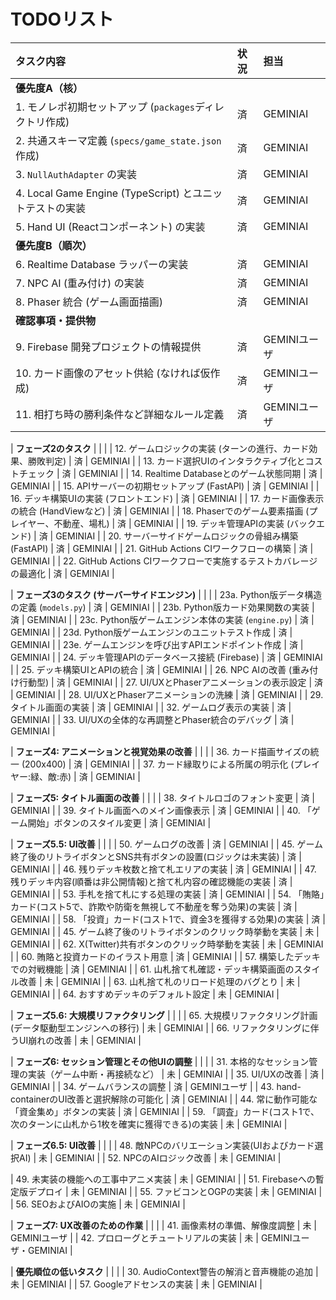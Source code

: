 # TODOリスト

| タスク内容 | 状況 | 担当 |
| :--- | :--- | :--- |
| **優先度A（核）** | | |
| 1. モノレポ初期セットアップ (`packages`ディレクトリ作成) | 済 | GEMINIAI |
| 2. 共通スキーマ定義 (`specs/game_state.json`作成) | 済 | GEMINIAI |
| 3. `NullAuthAdapter` の実装 | 済 | GEMINIAI |
| 4. Local Game Engine (TypeScript) とユニットテストの実装 | 済 | GEMINIAI |
| 5. Hand UI (Reactコンポーネント) の実装 | 済 | GEMINIAI |
| **優先度B（順次）** | | |
| 6. Realtime Database ラッパーの実装 | 済 | GEMINIAI |
| 7. NPC AI (重み付け) の実装 | 済 | GEMINIAI |
| 8. Phaser 統合 (ゲーム画面描画) | 済 | GEMINIAI |
| **確認事項・提供物** | | |
| 9. Firebase 開発プロジェクトの情報提供 | 済 | GEMINIユーザ |
| 10. カード画像のアセット供給 (なければ仮作成) | 済 | GEMINIユーザ |
| 11. 相打ち時の勝利条件など詳細なルール定義 | 済 | GEMINIユーザ |

| **フェーズ2のタスク** | | |
| 12. ゲームロジックの実装 (ターンの進行、カード効果、勝敗判定) | 済 | GEMINIAI |
| 13. カード選択UIのインタラクティブ化とコストチェック | 済 | GEMINIAI |
| 14. Realtime Databaseとのゲーム状態同期 | 済 | GEMINIAI |
| 15. APIサーバーの初期セットアップ (FastAPI) | 済 | GEMINIAI |
| 16. デッキ構築UIの実装 (フロントエンド) | 済 | GEMINIAI |
| 17. カード画像表示の統合 (HandViewなど) | 済 | GEMINIAI |
| 18. Phaserでのゲーム要素描画 (プレイヤー、不動産、場札) | 済 | GEMINIAI |
| 19. デッキ管理APIの実装 (バックエンド) | 済 | GEMINIAI |
| 20. サーバーサイドゲームロジックの骨組み構築 (FastAPI) | 済 | GEMINIAI |
| 21. GitHub Actions CIワークフローの構築 | 済 | GEMINIAI |
| 22. GitHub Actions CIワークフローで実施するテストカバレージの最適化 | 済 | GEMINIAI |

| **フェーズ3のタスク (サーバーサイドエンジン)** | | |
| 23a. Python版データ構造の定義 (`models.py`) | 済 | GEMINIAI |
| 23b. Python版カード効果関数の実装 | 済 | GEMINIAI |
| 23c. Python版ゲームエンジン本体の実装 (`engine.py`) | 済 | GEMINIAI |
| 23d. Python版ゲームエンジンのユニットテスト作成 | 済 | GEMINIAI |
| 23e. ゲームエンジンを呼び出すAPIエンドポイント作成 | 済 | GEMINIAI |
| 24. デッキ管理APIのデータベース接続 (Firebase) | 済 | GEMINIAI |
| 25. デッキ構築UIとAPIの統合 | 済 | GEMINIAI |
| 26. NPC AIの改善 (重み付け行動型) | 済 | GEMINIAI |
| 27. UI/UXとPhaserアニメーションの表示設定 | 済 | GEMINIAI |
| 28. UI/UXとPhaserアニメーションの洗練 | 済 | GEMINIAI |
| 29. タイトル画面の実装 | 済 | GEMINIAI |
| 32. ゲームログ表示の実装 | 済 | GEMINIAI |
| 33. UI/UXの全体的な再調整とPhaser統合のデバッグ | 済 | GEMINIAI |


| **フェーズ4: アニメーションと視覚効果の改善** | | |
| 36. カード描画サイズの統一 (200x400) | 済 | GEMINIAI |
| 37. カード縁取りによる所属の明示化 (プレイヤー:緑、敵:赤) | 済 | GEMINIAI |

| **フェーズ5: タイトル画面の改善** | | |
| 38. タイトルロゴのフォント変更 | 済 | GEMINIAI |
| 39. タイトル画面へのメイン画像表示 | 済 | GEMINIAI |
| 40. 「ゲーム開始」ボタンのスタイル変更 | 済 | GEMINIAI |

| **フェーズ5.5: UI改善** | | |
| 50. ゲームログの改善 | 済 | GEMINIAI |
| 45. ゲーム終了後のリトライボタンとSNS共有ボタンの設置(ロジックは未実装) | 済 | GEMINIAI |
| 46. 残りデッキ枚数と捨て札エリアの実装 | 済 | GEMINIAI |
| 47. 残りデッキ内容(順番は非公開情報)と捨て札内容の確認機能の実装 | 済 | GEMINIAI |
| 53. 手札を捨て札にする処理の実装 | 済 | GEMINIAI |
| 54. 「賄賂」カード(コスト5で、詐欺や防衛を無視して不動産を奪う効果)の実装 | 済 | GEMINIAI |
| 58. 「投資」カード(コスト1で、資金3を獲得する効果)の実装 | 済 | GEMINIAI |
| 45. ゲーム終了後のリトライボタンのクリック時挙動を実装 | 未 | GEMINIAI |
| 62. X(Twitter)共有ボタンのクリック時挙動を実装 | 未 | GEMINIAI |
| 60. 賄賂と投資カードのイラスト用意 | 済 | GEMINIAI |
| 57. 構築したデッキでの対戦機能 | 済 | GEMINIAI |
| 61. 山札捨て札確認・デッキ構築画面のスタイル改善 | 未 | GEMINIAI |
| 63. 山札捨て札のリロード処理のバグとり | 未 | GEMINIAI |
| 64. おすすめデッキのデフォルト設定 | 未 | GEMINIAI |

| **フェーズ5.6: 大規模リファクタリング** | | |
| 65. 大規模リファクタリング計画 (データ駆動型エンジンへの移行) | 未 | GEMINIAI | 
| 66. リファクタリングに伴うUI崩れの改善 | 未 | GEMINIAI | 



| **フェーズ6: セッション管理とその他UIの調整** | | |
| 31. 本格的なセッション管理の実装（ゲーム中断・再接続など） | 未 | GEMINIAI |
| 35. UI/UXの改善 | 済 | GEMINIAI |
| 34. ゲームバランスの調整 | 済 | GEMINIユーザ |
| 43. hand-containerのUI改善と選択解除の可能化 | 済 | GEMINIAI |
| 44. 常に動作可能な「資金集め」ボタンの実装 | 済 | GEMINIAI |
| 59. 「調査」カード(コスト1で、次のターンに山札から1枚を確実に獲得できる)の実装 | 未 | GEMINIAI |


| **フェーズ6.5: UI改善** | | |
| 48. 敵NPCのバリエーション実装(UIおよびカード選択AI) | 未 | GEMINIAI |
| 52. NPCのAIロジック改善 | 未 | GEMINIAI |

| 49. 未実装の機能への工事中アニメ実装 | 未 | GEMINIAI |
| 51. Firebaseへの暫定版デプロイ | 未 | GEMINIAI |
| 55. ファビコンとOGPの実装 | 未 | GEMINIAI |
| 56. SEOおよびAIOの実施 | 未 | GEMINIAI |


| **フェーズ7: UX改善のための作業** | | |
| 41. 画像素材の準備、解像度調整 | 未 | GEMINIユーザ |
| 42. プロローグとチュートリアルの実装 | 未 | GEMINIユーザ・GEMINIAI |

| **優先順位の低いタスク** | | |
| 30. AudioContext警告の解消と音声機能の追加 | 未 | GEMINIAI |
| 57. Googleアドセンスの実装 | 未 | GEMINIAI |
